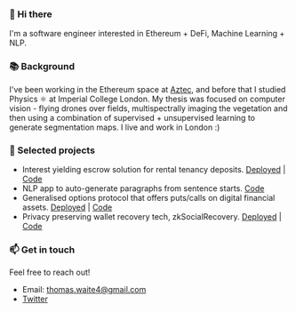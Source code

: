 ### 👋 Hi there 
I'm a software engineer interested in Ethereum + DeFi, Machine Learning + NLP. 

### 📚 Background
I've been working in the Ethereum space at [Aztec](https://aztec.network/index.html), and before that I studied Physics ⚛️ at Imperial College London. My thesis was focused on computer vision - flying drones over fields, multispectrally imaging the vegetation and then using a combination of supervised + unsupervised learning to generate segmentation maps. I live and work in London :)

### 🔭 Selected projects
- Interest yielding escrow solution for rental tenancy deposits. [Deployed](https://betterdeposits.com/) | [Code](https://github.com/hack-money/better-deposits)
- NLP app to auto-generate paragraphs from sentence starts. [Code](https://github.com/thomas-waite/text-improve)
- Generalised options protocol that offers puts/calls on digital financial assets. [Deployed](http://coveroptions.eth.link) | [Code](https://github.com/hack-money/Cover) 
- Privacy preserving wallet recovery tech, zkSocialRecovery. [Deployed](https://gateway.temporal.cloud/ipns/ui.solui.dev/#l=QmTAMtWNxVFgznQhrWtYCwhqjom94nvTaQcXP9uPScTDgJ&shortEmbedUrl=https%3A%2F%2Fsolui.dev%2Fui%2FQmTAMtWNxVFgznQhrWtYCwhqjom94nvTaQcXP9uPScTDgJ) | [Code](https://github.com/thomas-waite/zkSocialRecovery)

### 📫 Get in touch
Feel free to reach out!
- Email: thomas.waite4@gmail.com
- [Twitter](https://twitter.com/tom_waite_)
